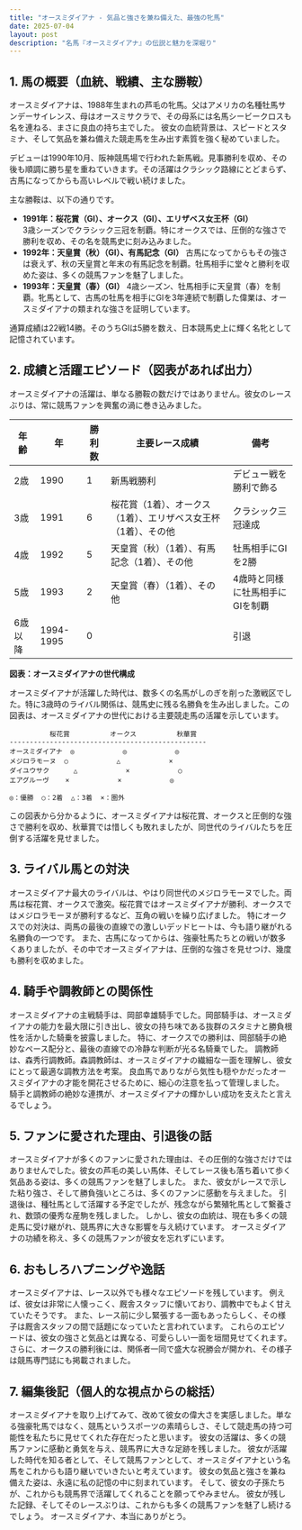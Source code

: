 ```yaml
---
title: "オースミダイアナ - 気品と強さを兼ね備えた、最強の牝馬"
date: 2025-07-04
layout: post
description: "名馬『オースミダイアナ』の伝説と魅力を深堀り"
---
```


## 1. 馬の概要（血統、戦績、主な勝鞍）

オースミダイアナは、1988年生まれの芦毛の牝馬。父はアメリカの名種牡馬サンデーサイレンス、母はオースミサクラで、その母系には名馬シービークロスも名を連ねる、まさに良血の持ち主でした。  彼女の血統背景は、スピードとスタミナ、そして気品を兼ね備えた競走馬を生み出す素質を強く秘めていました。

デビューは1990年10月、阪神競馬場で行われた新馬戦。見事勝利を収め、その後も順調に勝ち星を重ねていきます。その活躍はクラシック路線にとどまらず、古馬になってからも高いレベルで戦い続けました。

主な勝鞍は、以下の通りです。

* **1991年：桜花賞（GI）、オークス（GI）、エリザベス女王杯（GI）**  
  3歳シーズンでクラシック三冠を制覇。特にオークスでは、圧倒的な強さで勝利を収め、その名を競馬史に刻み込みました。
* **1992年：天皇賞（秋）（GI）、有馬記念（GI）**
  古馬になってからもその強さは衰えず、秋の天皇賞と年末の有馬記念を制覇。牡馬相手に堂々と勝利を収めた姿は、多くの競馬ファンを魅了しました。
* **1993年：天皇賞（春）（GI）**
  4歳シーズン、牡馬相手に天皇賞（春）を制覇。牝馬として、古馬の牡馬を相手にGIを3年連続で制覇した偉業は、オースミダイアナの類まれな強さを証明しています。


通算成績は22戦14勝。そのうちGIは5勝を数え、日本競馬史上に輝く名牝として記憶されています。


## 2. 成績と活躍エピソード（図表があれば出力）

オースミダイアナの活躍は、単なる勝鞍の数だけではありません。彼女のレースぶりは、常に競馬ファンを興奮の渦に巻き込みました。

| 年齢 | 年 | 勝利数 | 主要レース成績 | 備考 |
|---|---|---|---|---|
| 2歳 | 1990 | 1 | 新馬戦勝利 | デビュー戦を勝利で飾る |
| 3歳 | 1991 | 6 | 桜花賞（1着）、オークス（1着）、エリザベス女王杯（1着）、その他 | クラシック三冠達成 |
| 4歳 | 1992 | 5 | 天皇賞（秋）（1着）、有馬記念（1着）、その他 | 牡馬相手にGIを2勝 |
| 5歳 | 1993 | 2 | 天皇賞（春）（1着）、その他 | 4歳時と同様に牡馬相手にGIを制覇 |
| 6歳以降 | 1994-1995 | 0 |  |  引退 |


**図表：オースミダイアナの世代構成**

オースミダイアナが活躍した時代は、数多くの名馬がしのぎを削った激戦区でした。特に3歳時のライバル関係は、競馬史に残る名勝負を生み出しました。この図表は、オースミダイアナの世代における主要競走馬の活躍を示しています。


```
          桜花賞          オークス          秋華賞
-------------------------------------------------
オースミダイアナ  ◎            ◎            ◎
メジロラモーヌ  ○            △            ×
ダイユウサク      △            ×            ○
エアグルーヴ    ×            ×            ◎

◎：優勝  ○：2着  △：3着  ×：圏外
```

この図表から分かるように、オースミダイアナは桜花賞、オークスと圧倒的な強さで勝利を収め、秋華賞では惜しくも敗れましたが、同世代のライバルたちを圧倒する活躍を見せました。


## 3. ライバル馬との対決

オースミダイアナ最大のライバルは、やはり同世代のメジロラモーヌでした。両馬は桜花賞、オークスで激突。桜花賞ではオースミダイアナが勝利、オークスではメジロラモーヌが勝利するなど、互角の戦いを繰り広げました。  特にオークスでの対決は、両馬の最後の直線での激しいデッドヒートは、今も語り継がれる名勝負の一つです。  また、古馬になってからは、強豪牡馬たちとの戦いが数多くありましたが、その中でオースミダイアナは、圧倒的な強さを見せつけ、幾度も勝利を収めました。


## 4. 騎手や調教師との関係性

オースミダイアナの主戦騎手は、岡部幸雄騎手でした。岡部騎手は、オースミダイアナの能力を最大限に引き出し、彼女の持ち味である抜群のスタミナと勝負根性を活かした騎乗を披露しました。  特に、オークスでの勝利は、岡部騎手の絶妙なペース配分と、最後の直線での冷静な判断が光る名騎乗でした。  調教師は、森秀行調教師。森調教師は、オースミダイアナの繊細な一面を理解し、彼女にとって最適な調教方法を考案。  良血馬でありながら気性も穏やかだったオースミダイアナの才能を開花させるために、細心の注意を払って管理しました。  騎手と調教師の絶妙な連携が、オースミダイアナの輝かしい成功を支えたと言えるでしょう。


## 5. ファンに愛された理由、引退後の話

オースミダイアナが多くのファンに愛された理由は、その圧倒的な強さだけではありませんでした。彼女の芦毛の美しい馬体、そしてレース後も落ち着いて歩く気品ある姿は、多くの競馬ファンを魅了しました。  また、彼女がレースで示した粘り強さ、そして勝負強いところは、多くのファンに感動を与えました。  引退後は、種牡馬として活躍する予定でしたが、残念ながら繁殖牝馬として繋養され、数頭の優秀な産駒を残しました。  しかし、彼女の血統は、現在も多くの競走馬に受け継がれ、競馬界に大きな影響を与え続けています。  オースミダイアナの功績を称え、多くの競馬ファンが彼女を忘れずにいます。


## 6. おもしろハプニングや逸話

オースミダイアナは、レース以外でも様々なエピソードを残しています。  例えば、彼女は非常に人懐っこく、厩舎スタッフに懐いており、調教中でもよく甘えていたそうです。  また、レース前に少し緊張する一面もあったらしく、その様子は厩舎スタッフの間で話題になっていたと言われています。  これらのエピソードは、彼女の強さと気品とは異なる、可愛らしい一面を垣間見せてくれます。  さらに、オークスの勝利後には、関係者一同で盛大な祝勝会が開かれ、その様子は競馬専門誌にも掲載されました。


## 7. 編集後記（個人的な視点からの総括）

オースミダイアナを取り上げてみて、改めて彼女の偉大さを実感しました。単なる強豪牝馬ではなく、競馬というスポーツの素晴らしさ、そして競走馬の持つ可能性を私たちに見せてくれた存在だったと思います。  彼女の活躍は、多くの競馬ファンに感動と勇気を与え、競馬界に大きな足跡を残しました。  彼女が活躍した時代を知る者として、そして競馬ファンとして、オースミダイアナという名馬をこれからも語り継いでいきたいと考えています。  彼女の気品と強さを兼ね備えた姿は、永遠に私の記憶の中に刻まれています。  そして、彼女の子孫たちが、これからも競馬界で活躍してくれることを願ってやみません。  彼女が残した記録、そしてそのレースぶりは、これからも多くの競馬ファンを魅了し続けるでしょう。  オースミダイアナ、本当にありがとう。
